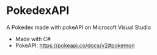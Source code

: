 # PokedexAPI
A Pokedex made with pokeAPI on Microsoft Visual Studio
- Made with C#
- PokeAPI: https://pokeapi.co/docs/v2#pokemon

